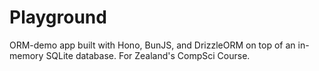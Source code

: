 # Playground

ORM-demo app built with Hono, BunJS, and DrizzleORM on top of an in-memory SQLite database. For Zealand's CompSci Course.